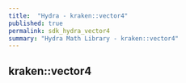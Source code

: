 ```yaml
---
title:  "Hydra - kraken::vector4"
published: true
permalink: sdk_hydra_vector4
summary: "Hydra Math Library - kraken::vector4"
---
```


## kraken::vector4

